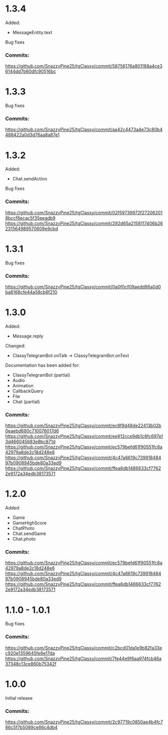# 1.3.4

Added:
- MessageEntity.text

Bug fixes

### Commits:
https://github.com/SnazzyPine25/tgClassy/commit/58756176a801188a4ce36144dd7b60dfc90516bc

# 1.3.3

Bug fixes

### Commits:
https://github.com/SnazzyPine25/tgClassy/commit/aa42c4473a4e73c80b4488422a0d3d76aa8a87e1

# 1.3.2

Added:
- Chat.sendAction

Bug fixes

### Commits:
https://github.com/SnazzyPine25/tgClassy/commit/02f59739972f272062018bccf6ecac5f35eeadb9
https://github.com/SnazzyPine25/tgClassy/commit/292d65a2158117406b26231564989570609e9cbd

# 1.3.1

Bug fixes

### Commits:
https://github.com/SnazzyPine25/tgClassy/commit/0a0f0cf09aedd86a0d0ba8168cfe44a58cb6f210

# 1.3.0

Added:
- Message.reply

Changed:
- ClassyTelegramBot.onTalk -> ClassyTelegramBot.onText

Documentation has been added for:
- ClassyTelegramBot (partial)
- Audio
- Animation
- CallbackQuery
- File
- Chat (partial)

### Commits:
https://github.com/SnazzyPine25/tgClassy/commit/ec8f9d48de22413b02b0eaebd680c710076017d6
https://github.com/SnazzyPine25/tgClassy/commit/ee912cce9db1c6fc697e13d466045683e8bc871d
https://github.com/SnazzyPine25/tgClassy/commit/ec579befd61f90551fc8a42979a8de2c18d248e6
https://github.com/SnazzyPine25/tgClassy/commit/4c47a6619c73991848497b0908945bde80a33ed9
https://github.com/SnazzyPine25/tgClassy/commit/ffea6db1486633cf77622e9172a34edb38173571

# 1.2.0

Added:
- Game
- GameHighScore
- ChatPhoto
- Chat.sendGame
- Chat.photo

### Commits:
https://github.com/SnazzyPine25/tgClassy/commit/ec579befd61f90551fc8a42979a8de2c18d248e6
https://github.com/SnazzyPine25/tgClassy/commit/4c47a6619c73991848497b0908945bde80a33ed9
https://github.com/SnazzyPine25/tgClassy/commit/ffea6db1486633cf77622e9172a34edb38173571

# 1.1.0 - 1.0.1

Bug fixes

### Commits:
https://github.com/SnazzyPine25/tgClassy/commit/c2bcd01da1e9b82fa33ec920e1359645fe6e17da
https://github.com/SnazzyPine25/tgClassy/commit/7fe44e9f6aa974fcb46a37348c13ce860b75342f

# 1.0.0

Initial release

### Commits:
https://github.com/SnazzyPine25/tgClassy/commit/2c97719c0850ae4b4fc786c5f7b5089ce86c4db4